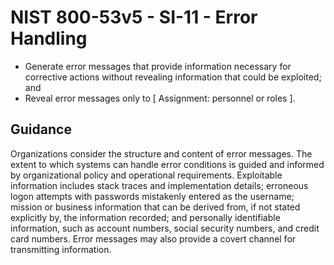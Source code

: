 # NIST 800-53v5 - SI-11 - Error Handling
- Generate error messages that provide information necessary for corrective actions without revealing information that could be exploited; and
- Reveal error messages only to \[ Assignment: personnel or roles \].
## Guidance
Organizations consider the structure and content of error messages. The extent to which systems can handle error conditions is guided and informed by organizational policy and operational requirements. Exploitable information includes stack traces and implementation details; erroneous logon attempts with passwords mistakenly entered as the username; mission or business information that can be derived from, if not stated explicitly by, the information recorded; and personally identifiable information, such as account numbers, social security numbers, and credit card numbers. Error messages may also provide a covert channel for transmitting information.